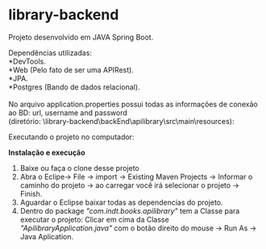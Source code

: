 # library-backend

Projeto desenvolvido em JAVA Spring Boot.

Dependências utilizadas:<br />
 *DevTools.<br />
 *Web (Pelo fato de ser uma APIRest).<br />
 *JPA.<br />
 *Postgres (Bando de dados relacional).<br />
<br />
No arquivo application.properties possui todas as informações de conexão ao BD: url, username and password<br />
(diretório: \library-backend\backEnd\apilibrary\src\main\resources): <br />

Executando o projeto no computador: <br />

<strong>Instalação e execução</strong><br />
1. Baixe ou faça o clone desse projeto<br />
2. Abra o Eclipe-> File -> import -> Existing Maven Projects -> Informar o caminho do projeto -> ao carregar você irá selecionar o projeto -> Finish.<br />
3. Aguardar o Eclipse baixar todas as dependencias do projeto.<br />
4. Dentro do package <i>"com.indt.books.apilibrary"</i> tem a Classe para executar o projeto: Clicar em cima da Classe <i>"ApilibraryApplication.java"</i> com o botão direito do mouse -> Run As -> Java Aplication.
